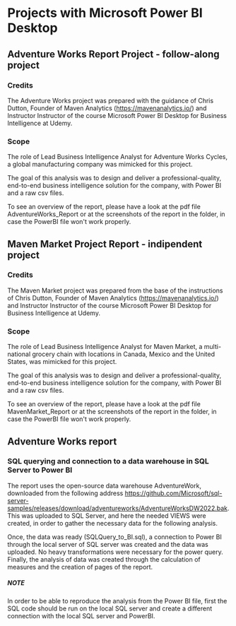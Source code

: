 # Projects with Microsoft Power BI Desktop

## Adventure Works Report Project - follow-along project

### Credits

The Adventure Works project was prepared with the guidance of Chris Dutton, Founder of Maven Analytics (https://mavenanalytics.io/) and Instructor Instructor of the course Microsoft Power BI Desktop for Business Intelligence at Udemy.

### Scope

The role of Lead Business Intelligence Analyst for Adventure Works Cycles, a global manufacturing company was mimicked for this project.

The goal of this analysis was to design and deliver a professional-quality, end-to-end business intelligence solution for the company, with Power BI and a raw csv files.

To see an overview of the report, please have a look at the pdf file AdventureWorks_Report or at the screenshots of the report in the folder, in case the PowerBI file won't work properly.


## Maven Market Project Report - indipendent project

### Credits

The Maven Market project was prepared from the base of the instructions of Chris Dutton, Founder of Maven Analytics (https://mavenanalytics.io/) and Instructor Instructor of the course Microsoft Power BI Desktop for Business Intelligence at Udemy.

### Scope

The role of Lead Business Intelligence Analyst for Maven Market, a multi-national grocery chain with locations in Canada, Mexico and the United States, was mimicked for this project.

The goal of this analysis was to design and deliver a professional-quality, end-to-end business intelligence solution for the company, with Power BI and a raw csv files.

To see an overview of the report, please have a look at the pdf file MavenMarket_Report or at the screenshots of the report in the folder, in case the PowerBI file won't work properly.

## Adventure Works report
### SQL querying and connection to a data warehouse in SQL Server to Power BI

The report uses the open-source data warehouse AdventureWork, downloaded from the following address https://github.com/Microsoft/sql-server-samples/releases/download/adventureworks/AdventureWorksDW2022.bak.
This was uploaded to SQL Server, and here the needed VIEWS were created, in order to gather the necessary data for the following analysis.

Once, the data was ready (SQLQuery_to_BI.sql), a connection to Power BI through the local server of SQL server was created and the data was uploaded.
No heavy transformations were necessary for the power query.
Finally, the analysis of data was created through the calculation of measures and the creation of pages of the report.

##### NOTE

In order to be able to reproduce the analysis from the Power BI file, first the SQL code should be run on the local SQL server and create a different connection with the local SQL server and PowerBI.
